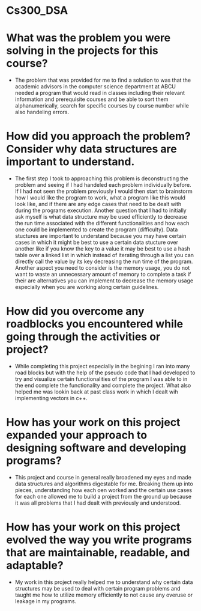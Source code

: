 # Cs300_DSA
# What was the problem you were solving in the projects for this course?
- The problem that was provided for me to find a solution to was that the academic advisors in the computer science department at ABCU needed a program that would read in classes including their relevant information and prerequisite courses and be able to sort them alphanumerically, search for specific courses by course number while also handeling errors. 
# How did you approach the problem? Consider why data structures are important to understand.
- The first step I took to approaching this problem is deconstructing the problem and seeing if I had handeled each problem individually before. If I had not seen the problem previously I would then start to brainstorm how I would like the program to work, what a program like this would look like, and if there are any edge cases that need to be dealt with during the programs execution. Another question that I had to initially ask myself is what data structure may be used efficiently to decrease the run time associated with the different functionalities and how each one could be implemented to create the program (difficulty). Data stuctures are important to understand because you may have certain cases in which it might be best to use a certain data stucture over another like if you know the key to a value it may be best to use a hash table over a linked list in which instead of iterating through a list you can directly call the value by its key decreasing the run time of the program. Another aspect you need to consider is the memory usage, you do not want to waste an unnecessary amount of memory to complete a task if their are alternatives you can implement to decrease the memory usage especially when you are working along certain guidelines.
# How did you overcome any roadblocks you encountered while going through the activities or project?
- While completing this project especially in the begining I ran into many road blocks but with the help of the pseudo code that I had developed to try and visualize certain functionalities of the program I was able to in the end complete the functionality and complete the project. What also helped me was lookin back at past class work in which I dealt wih implementing vectors in c++.
# How has your work on this project expanded your approach to designing software and developing programs?
- This project and course in general really broadened my eyes and made data structures and algorithms digestable for me. Breaking them up into pieces, understanding how each oen worked and the certain use cases for each one allowed me to build a project from the ground up because it was all problems that I had dealt with previously and understood.
# How has your work on this project evolved the way you write programs that are maintainable, readable, and adaptable?
- My work in this project really helped me to understand why certain data structures may be used to deal with certain program problems and taught me how to utilize memory efficiently to not cause any overuse or leakage in my programs.
